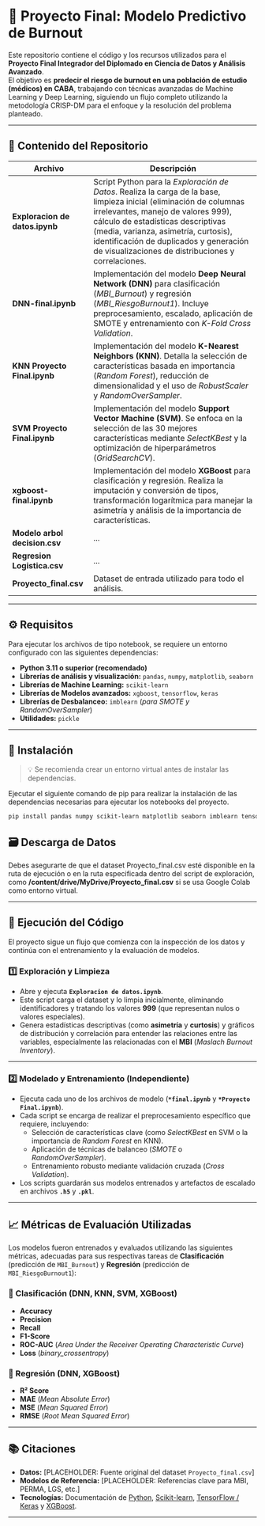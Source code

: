 # 🧠 Proyecto Final: Modelo Predictivo de Burnout

Este repositorio contiene el código y los recursos utilizados para el **Proyecto Final Integrador del Diplomado en Ciencia de Datos y Análisis Avanzado**.  
El objetivo es **predecir el riesgo de burnout en una población de estudio (médicos) en CABA**, trabajando con técnicas avanzadas de Machine Learning y Deep Learning, siguiendo un flujo completo utilizando la metodología CRISP-DM para el enfoque y la resolución del problema planteado.

---

## 📂 Contenido del Repositorio

| Archivo | Descripción |
|----------|--------------|
| **Exploracion de datos.ipynb** | Script Python para la *Exploración de Datos*. Realiza la carga de la base, limpieza inicial (eliminación de columnas irrelevantes, manejo de valores 999), cálculo de estadísticas descriptivas (media, varianza, asimetría, curtosis), identificación de duplicados y generación de visualizaciones de distribuciones y correlaciones. |
| **DNN-final.ipynb** | Implementación del modelo **Deep Neural Network (DNN)** para clasificación (*MBI_Burnout*) y regresión (*MBI_RiesgoBurnout1*). Incluye preprocesamiento, escalado, aplicación de SMOTE y entrenamiento con *K-Fold Cross Validation*. |
| **KNN Proyecto Final.ipynb** | Implementación del modelo **K-Nearest Neighbors (KNN)**. Detalla la selección de características basada en importancia (*Random Forest*), reducción de dimensionalidad y el uso de *RobustScaler* y *RandomOverSampler*. |
| **SVM Proyecto Final.ipynb** | Implementación del modelo **Support Vector Machine (SVM)**. Se enfoca en la selección de las 30 mejores características mediante *SelectKBest* y la optimización de hiperparámetros (*GridSearchCV*). |
| **xgboost-final.ipynb** | Implementación del modelo **XGBoost** para clasificación y regresión. Realiza la imputación y conversión de tipos, transformación logarítmica para manejar la asimetría y análisis de la importancia de características. |
| **Modelo arbol decision.csv** | ... |
| **Regresion Logistica.csv** | ... |
| **Proyecto_final.csv** | Dataset de entrada utilizado para todo el análisis. |



---

## ⚙️ Requisitos

Para ejecutar los archivos de tipo notebook, se requiere un entorno configurado con las siguientes dependencias:

- **Python 3.11 o superior (recomendado)**
- **Librerías de análisis y visualización:** `pandas`, `numpy`, `matplotlib`, `seaborn`
- **Librerías de Machine Learning:** `scikit-learn`
- **Librerías de Modelos avanzados:** `xgboost`, `tensorflow`, `keras`
- **Librerías de Desbalanceo:** `imblearn` (*para SMOTE y RandomOverSampler*)
- **Utilidades:** `pickle`

---

## 🧩 Instalación

> 💡 Se recomienda crear un entorno virtual antes de instalar las dependencias.

Ejecutar el siguiente comando de pip para realizar la instalación de las dependencias necesarias para ejecutar los notebooks del proyecto.
```bash
pip install pandas numpy scikit-learn matplotlib seaborn imblearn tensorflow keras xgboost
```

## 🗃️ Descarga de Datos
Debes asegurarte de que el dataset Proyecto_final.csv esté disponible en la ruta de ejecución o en la ruta especificada dentro del script de exploración, como **/content/drive/MyDrive/Proyecto_final.csv** si se usa Google Colab como entorno virtual.

---

## 🚀 Ejecución del Código

El proyecto sigue un flujo que comienza con la inspección de los datos y continúa con el entrenamiento y la evaluación de modelos.

### 1️⃣ Exploración y Limpieza

- Abre y ejecuta **`Exploracion de datos.ipynb`**.  
- Este script carga el dataset y lo limpia inicialmente, eliminando identificadores y tratando los valores **999** (que representan nulos o valores especiales).  
- Genera estadísticas descriptivas (como **asimetría** y **curtosis**) y gráficos de distribución y correlación para entender las relaciones entre las variables, especialmente las relacionadas con el **MBI** (*Maslach Burnout Inventory*).

---

### 2️⃣ Modelado y Entrenamiento (Independiente)

- Ejecuta cada uno de los archivos de modelo (**`*final.ipynb`** y **`*Proyecto Final.ipynb`**).  
- Cada script se encarga de realizar el preprocesamiento específico que requiere, incluyendo:
  - Selección de características clave (como *SelectKBest* en SVM o la importancia de *Random Forest* en KNN).  
  - Aplicación de técnicas de balanceo (*SMOTE* o *RandomOverSampler*).  
  - Entrenamiento robusto mediante validación cruzada (*Cross Validation*).  
- Los scripts guardarán sus modelos entrenados y artefactos de escalado en archivos **`.h5`** y **`.pkl`**.

---

## 📈 Métricas de Evaluación Utilizadas

Los modelos fueron entrenados y evaluados utilizando las siguientes métricas, adecuadas para sus respectivas tareas de **Clasificación** (predicción de `MBI_Burnout`) y **Regresión** (predicción de `MBI_RiesgoBurnout1`):

### 🔹 Clasificación (DNN, KNN, SVM, XGBoost)
- **Accuracy**  
- **Precision**  
- **Recall**  
- **F1-Score**  
- **ROC-AUC** (*Area Under the Receiver Operating Characteristic Curve*)  
- **Loss** (*binary_crossentropy*)

### 🔹 Regresión (DNN, XGBoost)
- **R² Score**  
- **MAE** (*Mean Absolute Error*)  
- **MSE** (*Mean Squared Error*)  
- **RMSE** (*Root Mean Squared Error*)

---

## 📚 Citaciones

- **Datos:** [PLACEHOLDER: Fuente original del dataset `Proyecto_final.csv`]  
- **Modelos de Referencia:** [PLACEHOLDER: Referencias clave para MBI, PERMA, LGS, etc.]  
- **Tecnologías:** Documentación de [Python](https://www.python.org/), [Scikit-learn](https://scikit-learn.org/stable/), [TensorFlow / Keras](https://www.tensorflow.org/) y [XGBoost](https://xgboost.readthedocs.io/).

---
